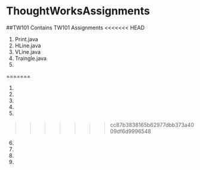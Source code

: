 # ThoughtWorksAssignments
##TW101
Contains TW101 Assignments
<<<<<<< HEAD
1. Print.java
2. HLine.java
3. VLine.java
4. Traingle.java
5. 
=======

1.
2.
3.
4.
5.
>>>>>>> cc87b3838165b62977dbb373a4009df6d9996548
6.
7.
8.
9.
